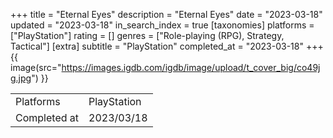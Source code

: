 +++
title = "Eternal Eyes"
description = "Eternal Eyes"
date = "2023-03-18"
updated = "2023-03-18"
in_search_index = true
[taxonomies]
platforms = ["PlayStation"]
rating = []
genres = ["Role-playing (RPG), Strategy, Tactical"]
[extra]
subtitle = "PlayStation"
completed_at = "2023-03-18"
+++
{{ image(src="https://images.igdb.com/igdb/image/upload/t_cover_big/co49jg.jpg") }}

|              |            |
| ------------ | ---------- |
| Platforms    | PlayStation |
| Completed at | 2023/03/18 |

